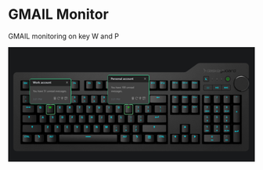 # GMAIL Monitor

GMAIL monitoring on key W and P

![Gmail monitoring on a Das Keybaord Q](assets/simulator_preview.png "Q Gmail")
